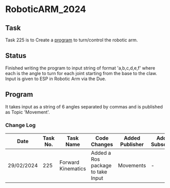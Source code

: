 # RoboticARM_2024

## Task
Task 225 is to Create a [program](robotic_arm_movements/robotic_arm_movements.ino) to turn/control the robotic arm.

## Status
Finished writing the program to input string of format 'a,b,c,d,e,f' where each is the angle to turn for each joint starting from the base to the claw. Input is given to ESP in Robotic Arm via the Due.

## Program
It takes input as a string of 6 angles separated by commas and is published as Topic 'Movement'.

### Change Log

| Date       | Task No. | Task Name           | Code Changes       | Added Publisher | Added Subscriber |
|------------|----------|---------------------|--------------------|-----------------|------------------|
| 29/02/2024 | 225      | Forward Kinematics  | Added a Ros package to take Input   | Movements               | -              |
